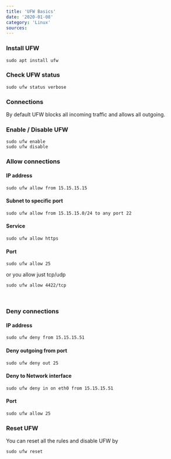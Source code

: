 ```yaml
---
title: 'UFW Basics'
date: '2020-01-08'
category: 'Linux'
sources:
---
```


### Install UFW

```shell
sudo apt install ufw
```

### Check UFW status

```shell
sudo ufw status verbose
```

### Connections

By default UFW blocks all incoming traffic and allows all outgoing.

### Enable / Disable UFW

```shell
sudo ufw enable
sudo ufw disable
```

### Allow connections

#### IP address

```shell
sudo ufw allow from 15.15.15.15
```

#### Subnet to specific port

```shell
sudo ufw allow from 15.15.15.0/24 to any port 22
```

#### Service

```shell
sudo ufw allow https
```

#### Port

```shell
sudo ufw allow 25
```

or you allow just tcp/udp

```shell
sudo ufw allow 4422/tcp
```

<br />

### Deny connections

#### IP address

```shell
sudo ufw deny from 15.15.15.51
```

#### Deny outgoing from port

```shell
sudo ufw deny out 25
```

#### Deny to Network interface

```shell
sudo ufw deny in on eth0 from 15.15.15.51
```

#### Port

```shell
sudo ufw allow 25
```

### Reset UFW

You can reset all the rules and disable UFW by

```shell
sudo ufw reset
```
